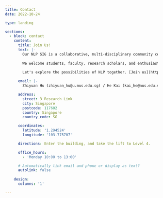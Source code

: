 ```yaml
---
title: Contact
date: 2022-10-24

type: landing

sections:
  - block: contact
    content:
      title: Join Us!
      text: |-
        Our NLP SIG is a collaborative, multi-disciplinary community committed to exploring and advancing the field of NLP. We engage in myriad activities such as hosting vibrant discussions, organizing informative seminars, and driving innovative research projects.
        
        We welcome students, faculty, research scholars, and enthusiasts from various fields - computer science, data science, healthcare, and beyond. Whether you're a seasoned professional or an eager novice, the NLP SIG offers an incredibly supportive and stimulating environment for learning, innovation, and collaboration.

        Let's explore the possibilities of NLP together. [Join us](https://forms.gle/Bu3CohBX5urM4p5n6) today!
        
      email: |-
        Zhiyuan Hu (zhiyuan_hu@u.nus.edu.sg) / He Kai (kai_he@nus.edu.sg)

      address:
        street: 3 Research Link
        city: Singapore
        postcode: 117602
        country: Singapore
        country_code: SG

      coordinates:
        latitude: '1.294524'
        longitude: '103.775707'

      directions: Enter the building, and take the lift to Level 4.

      office_hours:
        - 'Monday 10:00 to 13:00'

      # Automatically link email and phone or display as text?
      autolink: false
    
    design:
      columns: '1'

---
```

